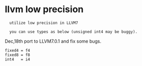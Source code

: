 # llvm low precision
```
  utilize low precision in LLVM7

  you can use types as below (unsigned int4 may be buggy).
```

Dec,18th port to LLVM7.0.1 and fix some bugs.

`fixed4 = f4`  
`fixed8 = f8`  
`int4   = i4`  
